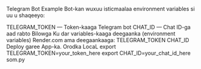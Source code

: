 Telegram Bot Example
Bot-kan wuxuu isticmaalaa environment variables si uu u shaqeeyo:

TELEGRAM_TOKEN — Token-kaaga Telegram bot
CHAT_ID — Chat ID-ga aad rabto
Bilowga
Ku dar variables-kaaga deegaanka (environment variables) Render.com ama deegaankaaga:
TELEGRAM_TOKEN
CHAT_ID
Deploy garee App-ka.
Orodka LocaL
export TELEGRAM_TOKEN=your_token_here
export CHAT_ID=your_chat_id_here
som.py
